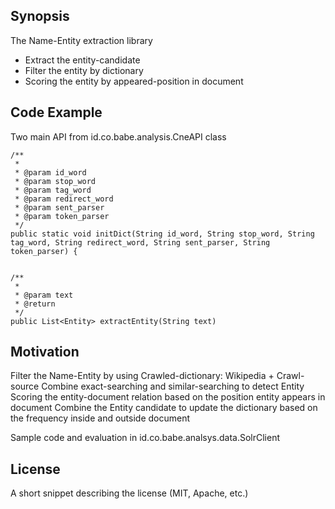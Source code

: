 ## Synopsis
The Name-Entity extraction library
- Extract the entity-candidate
- Filter the entity by dictionary
- Scoring the entity by appeared-position in document

## Code Example
Two main API from id.co.babe.analysis.CneAPI class

	/**
	 * 
	 * @param id_word
	 * @param stop_word
	 * @param tag_word
	 * @param redirect_word
	 * @param sent_parser
	 * @param token_parser
	 */
	public static void initDict(String id_word, String stop_word, String tag_word, String redirect_word, String sent_parser, String token_parser) {

	
	/**
	 * 
	 * @param text
	 * @return
	 */
	public List<Entity> extractEntity(String text) 

## Motivation

Filter the Name-Entity by using Crawled-dictionary: Wikipedia + Crawl-source
Combine exact-searching and similar-searching to detect Entity
Scoring the entity-document relation based on the position entity appears in document
Combine the Entity candidate to update the dictionary based on the frequency inside and outside document

Sample code and evaluation in id.co.babe.analsys.data.SolrClient

## License

A short snippet describing the license (MIT, Apache, etc.)
